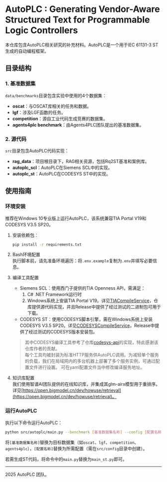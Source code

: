 # AutoPLC : Generating Vendor-Aware Structured Text for Programmable Logic Controllers

本仓库包含AutoPLC相关研究的补充材料。AutoPLC是一个用于IEC 61131-3 ST 生成的自动编程框架。


## 目录结构

### 1. 基准数据集
`data/benchmarks`目录包含实验中使用的4个数据集：
- **oscat**：与OSCAT库相关的任务和数据。
- **lgf**：涉及LGF函数的任务。
- **competition**：源自工业代码生成竞赛的数据集。
- **agents4plc benchmark**：由Agents4PLC团队提出的基准数据集。


### 2. 源代码
`src`目录包含AutoPLC代码实现：
<!-- - **baselines**：用于对比实验的基准模型实现。 -->
- **rag_data**：项目根目录下，RAG相关资源，包括Rq2ST基准和案例库。
- **autoplc_scl**：AutoPLC在Siemens SCL中的实现。
- **autoplc_st**：AutoPLC在CODESYS ST中的实现。


## 使用指南

### 环境安装

推荐在Windows 10专业版上运行AutoPLC，该系统兼容TIA Portal V19和CODESYS V3.5 SP20。

1. 安装依赖包：
   ```bash
   pip install -r requirements.txt
   ```

2. Bash环境配置  
   执行脚本前，请先准备环境遍历：将`.env.example`复制为`.env`并填写必要信息。

3. 编译工具配置  
   - Siemens SCL：使用西门子提供的TIA Openness API，需满足：  
     1) C# .NET Framework运行时  
     2) Windows系统上安装TIA Portal V19。详见[TIACompileService](https://github.com/cangkui/TIACompileService)，仓库提供源代码实现，并且Release中提供了经过测试的二进制包可用于下载。  
   - CODESYS ST：使用CODESYS脚本引擎，需在Windows系统上安装CODESYS V3.5 SP20。详见[CODESYSCompileService](https://github.com/cangkui/CODESYSCompileService)，Release中提供了经过测试的CODESYS版本安装包。  

   > 其中CODESYS编译工具参考了仓库[codesys-api](https://github.com/johannesPettersson80/codesys-api)的实现，特此感谢该仓库作者的贡献。  
   > 每个工具均被封装为标准HTTP服务供AutoPLC调用。为减轻单个服务的负载，我们在局域网内的多台机器上部署了多个服务实例，可通过配置文件进行设置。
   > 可在yaml配置文件当中修改编译服务地址。

4. 知识库配置  
   我们使用智谱AI团队提供的在线知识库，并集成其glm-airx模型用于重排序。详见[https://open.bigmodel.cn/dev/howuse/retrieval](https://open.bigmodel.cn/dev/howuse/retrieval)。


### 运行AutoPLC

执行以下命令运行AutoPLC：
```bash
python src/autoplc/main.py --benchmark [基准数据集名称] --config [配置名称，与配置文件名一致]
```

将`[基准数据集名称]`替换为目标数据集（如`oscat`、`lgf`、`competition`、`agents4plc`），`[配置名称]`替换为所需配置（需在`src/config`目录中创建）。

若需生成ST代码，将命令中的`main.py`替换为`main_st.py`即可。


---

2025 AutoPLC 团队。
